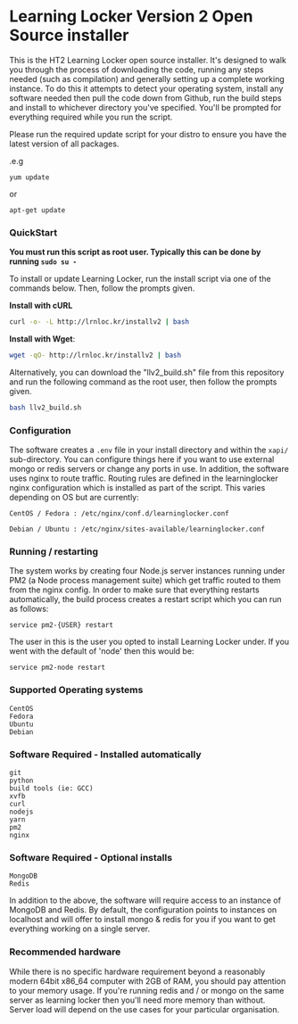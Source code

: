 # Learning Locker Version 2 Open Source installer

This is the HT2 Learning Locker open source installer. It's designed to walk you through the process of
downloading the code, running any steps needed (such as compilation) and generally setting up a complete
working instance. To do this it attempts to detect your operating system, install any software needed
then pull the code down from Github, run the build steps and install to whichever directory you've
specified. You'll be prompted for everything required while you run the script.

Please run the required update script for your distro to ensure you have the latest version of all packages.

.e.g
```
yum update
```
or
```
apt-get update
```




### QuickStart

**You must run this script as root user. Typically this can be done by running `sudo su -`**

To install or update Learning Locker, run the install script via one of the commands below. Then, follow the prompts given.

**Install with cURL**
```sh
curl -o- -L http://lrnloc.kr/installv2 | bash
```
**Install with Wget**:
```sh
wget -qO- http://lrnloc.kr/installv2 | bash
```

Alternatively, you can download the "llv2_build.sh" file from this repository and run the following command as the root user, then follow the prompts given.

```sh
bash llv2_build.sh
```

### Configuration
The software creates a `.env` file in your install directory and within the `xapi/` sub-directory. You can
configure things here if you want to use external mongo or redis servers or change any ports in use.
In addition, the software uses nginx to route traffic. Routing rules are defined in the learninglocker
nginx configuration which is installed as part of the script. This varies depending on OS but are
currently:

	CentOS / Fedora : /etc/nginx/conf.d/learninglocker.conf

	Debian / Ubuntu : /etc/nginx/sites-available/learninglocker.conf


### Running / restarting
The system works by creating four Node.js server instances running under PM2 (a Node process management suite) which get traffic routed
to them from the nginx config. In order to make sure that everything restarts automatically, the build
process creates a restart script which you can run as follows:

	service pm2-{USER} restart

The user in this is the user you opted to install Learning Locker under. If you went with the default of
'node' then this would be:

	service pm2-node restart


### Supported Operating systems
	CentOS
	Fedora
	Ubuntu
	Debian

### Software Required - Installed automatically
	git
	python
	build tools (ie: GCC)
	xvfb
	curl
	nodejs
	yarn
	pm2
	nginx

### Software Required - Optional installs
	MongoDB
	Redis

In addition to the above, the software will require access to an instance of MongoDB and Redis. By default,
the configuration points to instances on localhost and will offer to install mongo & redis for you if you
want to get everything working on a single server.


### Recommended hardware
While there is no specific hardware requirement beyond a reasonably modern 64bit x86_64 computer with 2GB of
RAM, you should pay attention to your memory usage. If you're running redis and / or mongo on the same server
as learning locker then you'll need more memory than without. Server load will depend on the use cases for
your particular organisation.
